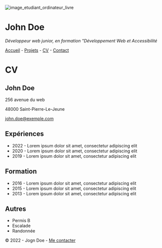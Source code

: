 ![image_etudiant_ordinateur_livre](https://cdn.discordapp.com/attachments/1208043598558400513/1215577342060003338/image.png?ex=65fd419e&is=65eacc9e&hm=49eb395d3af443bd8ce47c404f203635e72e023da201ef21c55a3df8a0b04373&)

# John Doe

*Développeur web junior, en formation "Développement Web et Accessibilité*

[Accueil](README.md) - [Projets](projets.md) - 
[CV](cv.md) - [Contact](contact.md)

# CV

## John Doe

256 avenue du web

48000 Saint-Pierre-Le-Jeune

[john.doe@exemple.com](john.doe@exemple.com)

## Expériences

* 2022 - Lorem ipsum dolor sit amet, consectetur adipiscing elit
* 2020 - Lorem ipsum dolor sit amet, consectetur adipiscing elit
* 2019 - Lorem ipsum dolor sit amet, consectetur adipiscing elit

## Formation

* 2016 - Lorem ipsum dolor sit amet, consectetur adipiscing elit
* 2015 - Lorem ipsum dolor sit amet, consectetur adipiscing elit
* 2013 - Lorem ipsum dolor sit amet, consectetur adipiscing elit

## Autres

* Permis B
* Escalade
* Randonnée

© 2022 - Jogn Doe - [Me contacter](contact.md)